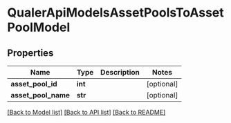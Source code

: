 # QualerApiModelsAssetPoolsToAssetPoolModel

## Properties
Name | Type | Description | Notes
------------ | ------------- | ------------- | -------------
**asset_pool_id** | **int** |  | [optional] 
**asset_pool_name** | **str** |  | [optional] 

[[Back to Model list]](../README.md#documentation-for-models) [[Back to API list]](../README.md#documentation-for-api-endpoints) [[Back to README]](../README.md)

